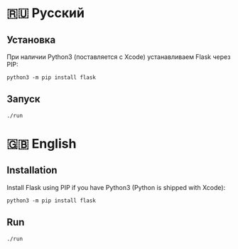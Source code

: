 # 🇷🇺 Русский

## Установка

При наличии Python3 (поставляется с Xcode) устанавливаем Flask через PIP:

```
python3 -m pip install flask
```

## Запуск

```
./run
```

# 🇬🇧 English

## Installation

Install Flask using PIP if you have Python3 (Python is shipped with Xcode):

```
python3 -m pip install flask
```

## Run

```
./run
```
